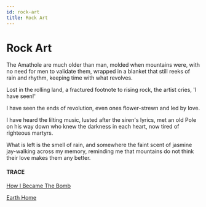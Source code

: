 ```yaml
---
id: rock-art
title: Rock Art 
---
```


# Rock Art

The Amathole are much older than man,
molded when mountains were,
with no need for men to validate them,
wrapped in a blanket 
that still reeks of rain and rhythm,
keeping time with what revolves.

Lost in the rolling land, 
a fractured footnote to rising rock, 
the artist cries, 
'I have seen!'

I have seen the ends of revolution,
even ones flower-strewn and led by love.

I have heard the lilting music,
lusted after the siren's lyrics,
met an old Pole on his way down
who knew the darkness in each heart,
now tired of righteous martyrs.

What is left is the smell of rain,
and somewhere the faint scent of jasmine
jay-walking across my memory,
reminding me that mountains do not think
their love makes them any better.


#### TRACE

[How I Became The Bomb](https://www.youtube.com/watch?v=q1LDGwIRoTA "Love Never Dies")

[Earth Home](https://www.terrakhaya.co.za/)
